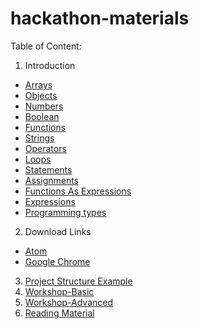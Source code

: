 # hackathon-materials


Table of Content:

1. Introduction
  - [Arrays](https://github.com/ev1stensberg/hackathon-materials/blob/Introduction/Arrays.js)
  - [Objects](https://github.com/ev1stensberg/hackathon-materials/blob/Introduction/Objects.js)
  - [Numbers](https://github.com/ev1stensberg/hackathon-materials/blob/Introduction/Numbers.js)
  - [Boolean](https://github.com/ev1stensberg/hackathon-materials/blob/Introduction/Boolean.js)
  - [Functions](https://github.com/ev1stensberg/hackathon-materials/blob/Introduction/Functions.js)
  - [Strings](https://github.com/ev1stensberg/hackathon-materials/blob/Introduction/Strings.js)
  - [Operators](https://github.com/ev1stensberg/hackathon-materials/blob/Introduction/Operators.js)
  - [Loops](https://github.com/ev1stensberg/hackathon-materials/blob/Introduction/Loops.js)
  - [Statements](https://github.com/ev1stensberg/hackathon-materials/blob/Introduction/Statements.js)
  - [Assignments](https://github.com/ev1stensberg/hackathon-materials/blob/Introduction/Assignments.js)
  - [Functions As Expressions](https://github.com/ev1stensberg/hackathon-materials/blob/Introduction/Function-Expressions.js)
  - [Expressions](https://github.com/ev1stensberg/hackathon-materials/blob/Introduction/Expressions.js)
  - [Programming types](https://github.com/ev1stensberg/hackathon-materials/blob/Introduction/Types.js)
2. Download Links
  - [Atom](https://github.com/ev1stensberg/hackathon-materials/blob/master/Atom.md)
  - [Google Chrome](https://github.com/ev1stensberg/hackathon-materials/blob/master/Chrome.md)
3. [Project Structure Example](https://github.com/ev1stensberg/hackathon-materials/tree/Introduction/example-project)
4. [Workshop-Basic]()
5. [Workshop-Advanced]()
6. [Reading Material]()
